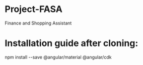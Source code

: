 # Project-FASA

Finance and Shopping Assistant

# Installation guide after cloning:

npm install --save @angular/material @angular/cdk
